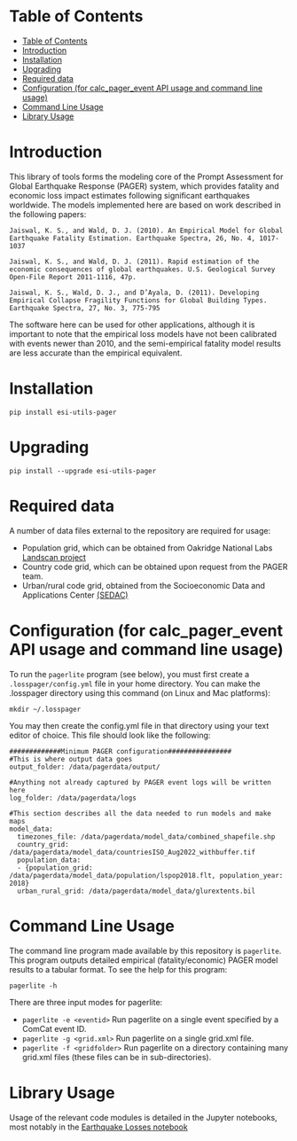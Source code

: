 # Table of Contents
- [Table of Contents](#table-of-contents)
- [Introduction](#introduction)
- [Installation](#installation)
- [Upgrading](#upgrading)
- [Required data](#required-data)
- [Configuration (for calc\_pager\_event API usage and command line usage)](#configuration-for-calc_pager_event-api-usage-and-command-line-usage)
- [Command Line Usage](#command-line-usage)
- [Library Usage](#library-usage)

# Introduction

This library of tools forms the modeling core of the Prompt Assessment for Global Earthquake Response (PAGER) system,
which provides fatality and economic loss impact estimates following significant earthquakes worldwide. The models implemented here are based on work described in the following papers:

```
Jaiswal, K. S., and Wald, D. J. (2010). An Empirical Model for Global Earthquake Fatality Estimation. Earthquake Spectra, 26, No. 4, 1017-1037
```

```
Jaiswal, K. S., and Wald, D. J. (2011). Rapid estimation of the economic consequences of global earthquakes. U.S. Geological Survey Open-File Report 2011-1116, 47p.
```

```
Jaiswal, K. S., Wald, D. J., and D’Ayala, D. (2011). Developing Empirical Collapse Fragility Functions for Global Building Types. Earthquake Spectra, 27, No. 3, 775-795
```

The software here can be used for other applications, although it is important to note that the empirical loss models
have not been calibrated with events newer than 2010, and the semi-empirical fatality model results are less accurate than the empirical equivalent.

# Installation

`pip install esi-utils-pager`

# Upgrading

`pip install --upgrade esi-utils-pager`

# Required data

A number of data files external to the repository are required for usage:

 - Population grid, which can be obtained from Oakridge National Labs [Landscan project](https://landscan.ornl.gov/about)
 - Country code grid, which can be obtained upon request from the PAGER team.
 - Urban/rural code grid, obtained from the Socioeconomic Data and Applications Center [(SEDAC)](https://sedac.ciesin.columbia.edu/data/collection/grump-v1)

# Configuration (for calc_pager_event API usage and command line usage)
To run the `pagerlite` program (see below), you must first create a `.losspager/config.yml` file in your home directory. 
You can make the .losspager directory using this command (on Linux and Mac platforms):

`mkdir ~/.losspager`

You may then create the config.yml file in that directory using your text editor of choice. 
This file should look like the following: 

```
#############Minimum PAGER configuration################
#This is where output data goes
output_folder: /data/pagerdata/output/

#Anything not already captured by PAGER event logs will be written here
log_folder: /data/pagerdata/logs

#This section describes all the data needed to run models and make maps
model_data:
  timezones_file: /data/pagerdata/model_data/combined_shapefile.shp
  country_grid: /data/pagerdata/model_data/countriesISO_Aug2022_withbuffer.tif
  population_data:
  - {population_grid: /data/pagerdata/model_data/population/lspop2018.flt, population_year: 2018}
  urban_rural_grid: /data/pagerdata/model_data/glurextents.bil
```


# Command Line Usage
The command line program made available by this repository is `pagerlite`. This program outputs detailed empirical
(fatality/economic) PAGER model results to a tabular format. To see the help for this program:

`pagerlite -h`

There are three input modes for pagerlite:

 - `pagerlite -e <eventid>` Run pagerlite on a single event specified by a ComCat event ID.
 - `pagerlite -g <grid.xml>` Run pagerlite on a single grid.xml file.
 - `pagerlite -f <gridfolder>` Run pagerlite on a directory containing many grid.xml files 
    (these files can be in sub-directories).



# Library Usage

Usage of the relevant code modules is detailed in the Jupyter notebooks, most notably in the 
[Earthquake Losses notebook](https://code.usgs.gov/ghsc/esi/esi-utils-pager/-/blob/main/notebooks/EarthquakeLosses.ipynb)



